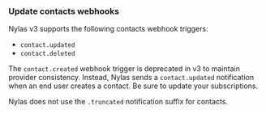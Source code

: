 ### Update contacts webhooks

Nylas v3 supports the following contacts webhook triggers:

- `contact.updated`
- `contact.deleted`

The `contact.created` webhook trigger is deprecated in v3 to maintain provider consistency. Instead, Nylas sends a `contact.updated` notification when an end user creates a contact. Be sure to update your subscriptions.

Nylas does not use the `.truncated` notification suffix for contacts.

